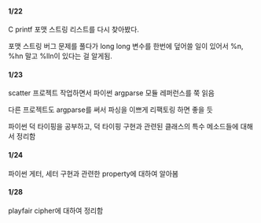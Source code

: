 #### 1/22

C printf 포맷 스트링 리스트를 다시 찾아봤다.

포맷 스트링 버그 문제를 풀다가 long long 변수를 한번에 덮어쓸 일이 있어서 %n, %hn 말고 %lln이 있다는 걸 알게됨.

#### 1/23

scatter 프로젝트 작업하면서 파이썬 argparse 모듈 레퍼런스를 쭉 읽음

다른 프로젝트도 argparse를 써서 파싱을 이쁘게 리팩토링 하면 좋을 듯

파이썬 덕 타이핑을 공부하고, 덕 타이핑 구현과 관련된 클래스의 특수 메소드들에 대해서 정리함

#### 1/24

파이썬 게터, 세터 구현과 관련한 property에 대하여 알아봄

#### 1/28

playfair cipher에 대하여 정리함
